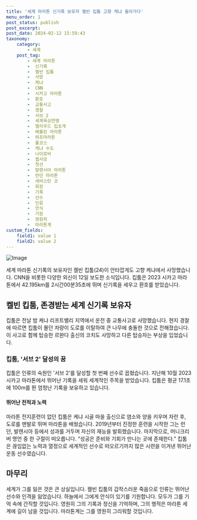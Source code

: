 ```yaml
---
title: '세계 마라톤 신기록 보유자 켈빈 킵툼 고향 케냐 돌아가다'
menu_order: 1
post_status: publish
post_excerpt: 
post_date: 2024-02-12 15:59:43
taxonomy:
    category:
        - 세계
    post_tag:
        - 세계 마라톤
        -  신기록
        -  켈빈 킵툼
        -  사망
        -  케냐
        -  CNN
        -  시카고 마라톤
        -  환호
        -  교통사고
        -  경찰
        -  서브 2
        -  세계육상연맹
        -  엘리우드 킵초게
        -  베를린 마라톤
        -  하프마라톤
        -  풀코스
        -  케냐 수도
        -  나이로비
        -  쳅사모
        -  첫선
        -  발렌시아 마라톤
        -  런던 마라톤
        -  세바스탄 코
        -  회장
        -  기록
        -  선수
        -  인류
        -  안식
        -  기원
        -  영원히
        -  마라톤계
custom_fields:
    field1: value 1
    field2: value 2
---
```


![Image](https://imgnews.pstatic.net/image/366/2024/02/12/0000969819_001_20240212133501481.jpg?type=w647)

세계 마라톤 신기록의 보유자인 켈빈 킵툼(24)이 안타깝게도 고향 케냐에서 사망했습니다. CNN을 비롯한 다양한 외신이 12일 보도한 소식입니다. 킵툼은 2023 시카고 마라톤에서 42.195km를 2시간00분35초에 뛰며 신기록을 세우고 환호를 받았습니다.
## 켈빈 킵툼, 존경받는 세계 신기록 보유자
킵툼은 전날 밤 케냐 리프트밸리 지역에서 운전 중 교통사고로 사망했습니다. 현지 경찰에 따르면 킵툼이 몰던 차량이 도로를 이탈하여 큰 나무에 충돌한 것으로 전해졌습니다. 이 사고로 함께 탑승한 르완다 출신의 코치도 사망하고 다른 탑승자는 부상을 입었습니다.
### 킵툼, '서브 2' 달성의 꿈
킵툼은 인류의 숙원인 '서브 2'를 달성할 첫 번째 선수로 꼽혔습니다. 지난해 10월 2023 시카고 마라톤에서 뛰어난 기록을 세워 세계적인 주목을 받았습니다. 킵툼은 평균 17.1초에 100m를 뛴 엄청난 기록을 보유하고 있습니다.
#### 뛰어난 전적과 노력
마라톤 전지훈련이 없던 킵툼은 케냐 시골 마을 출신으로 염소와 양을 키우며 자란 후, 도로를 맨발로 뛰며 마라톤을 배웠습니다. 2019년부터 진정한 훈련을 시작한 그는 런던, 발렌시아 등에서 성과를 거두며 자신의 재능을 발휘했습니다.
마지막으로, 머니크리버 명언 중 한 구절이 떠오릅니다. “성공은 준비와 기회가 만나는 곳에 존재한다.” 킵툼은 끊임없는 노력과 열정으로 세계적인 선수로 떠오르기까지 많은 시련을 이겨낸 뛰어난 운동 선수였습니다.
## 마무리
세계가 그를 잃은 것은 큰 상실입니다. 켈빈 킵툼의 갑작스러운 죽음으로 인류는 뛰어난 선수와 인격을 잃었습니다. 하늘에서 그에게 안식이 있기를 기원합니다. 모두가 그를 기억 속에 간직할 것입니다. 영원히 그의 기록과 정신을 기억하며, 그의 행적은 마라톤 세계에 길이 남을 것입니다. 마라톤계는 그를 영원히 그리워할 것입니다.
